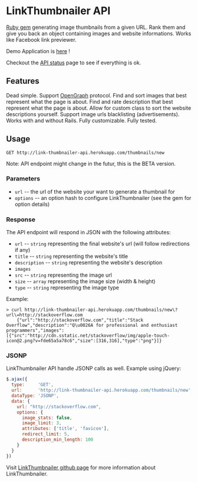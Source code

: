 # LinkThumbnailer API

[Ruby gem](https://github.com/gottfrois/link_thumbnailer) generating image thumbnails from a given URL. Rank them and give you back an object containing images and website informations. Works like Facebook link previewer.

Demo Application is [here](http://link-thumbnailer-demo.herokuapp.com/) !

Checkout the [API status](http://linkthumbnailer.status.io/) page to see if everything is ok.

## Features

Dead simple.
Support [OpenGraph](http://ogp.me/) protocol.
Find and sort images that best represent what the page is about.
Find and rate description that best represent what the page is about.
Allow for custom class to sort the website descriptions yourself.
Support image urls blacklisting (advertisements).
Works with and without Rails.
Fully customizable.
Fully tested.

## Usage

```
GET http://link-thumbnailer-api.herokuapp.com/thumbnails/new
```

Note: API endpoint might change in the futur, this is the BETA version.

### Parameters

- `url` -- the url of the website your want to generate a thumbnail for
- `options` -- an option hash to configure LinkThumbnailer (see the gem for option details)

### Response

The API endpoint will respond in JSON with the following attributes:

- `url` -- `string` representing the final website's url (will follow redirections if any)
- `title` -- `string` representing the website's title
- `description` -- `string` representing the website's description
- `images`
- `src` -- `string` representing the image url
- `size` -- `array` representing the image size (width & height)
- `type` -- `string` representing the image type

Example:

```
> curl http://link-thumbnailer-api.herokuapp.com/thumbnails/new\?url\=http://stackoverflow.com
    {"url":"http://stackoverflow.com","title":"Stack Overflow","description":"Q\u0026A for professional and enthusiast programmers","images":[{"src":"http://cdn.sstatic.net/stackoverflow/img/apple-touch-icon@2.png?v=fde65a5a78c6","size":[316,316],"type":"png"}]}
```

### JSONP

LinkThumbnailer API handle JSONP calls as well. Example using jQuery:

```javascript
$.ajax({
  type:     'GET',
  url:      'http://link-thumbnailer-api.herokuapp.com/thumbnails/new',
  dataType: 'JSONP',
  data: {
    url: "http://stackoverflow.com",
    options: {
      image_stats: false,
      image_limit: 3,
      attributes: ['title', 'favicon'],
      redirect_limit: 5,
      description_min_length: 100
    }
  }
})
```

Visit [LinkThumbnailer github page](https://github.com/gottfrois/link_thumbnailer) for more information about LinkThumbnailer.
